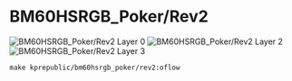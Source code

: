 # BM60HSRGB_Poker/Rev2

![BM60HSRGB_Poker/Rev2 Layer 0](images/bm60v2_layer_0)
![BM60HSRGB_Poker/Rev2 Layer 2](images/bm60v2_layer_2)
![BM60HSRGB_Poker/Rev2 Layer 3](images/bm60v2_layer_3)

    make kprepublic/bm60hsrgb_poker/rev2:oflow


